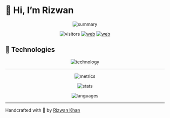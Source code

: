 # 👋 Hi, I’m Rizwan

<p align="center"><img src="https://github-profile-summary-cards.vercel.app/api/cards/profile-details?username=rizz-wan&theme=monokai" alt="summary"/></p>
<p align="center"><img src="https://visitor-badge.glitch.me/badge?page_id=rizz-wan.rizz-wan" alt="visitors"/> <a href="https://irizwan.com"><img src="https://img.shields.io/badge/web-irizwan.com-blue.svg" alt="web"/></a> <a href="www.linkedin.com/in/irizwan"><img src="https://img.shields.io/badge/linkedin-irizwan-blue.svg" alt="web"/></a></p>

## 🔧 Technologies

<p align="center"><img src="https://skillicons.dev/icons?i=html,css,sass,js,ts,bootstrap,php,nodejs,react,github,c,angular,java,md,azure,mysql,nextjs,py,redux,ember,vscode&theme=dark" alt="technology" /></p>

---

<div align="center"> <img src="https://github.com/rizz-wan/rizz-wan/blob/main/github-metrics.svg" alt="metrics" /></div>

<p align="center"> <img src="https://github-readme-stats.vercel.app/api?username=rizz-wan&show_icons=true&theme=gotham" alt="stats" /></p>

<p align="center"> <img src="https://github-readme-stats.vercel.app/api/top-langs?username=rizz-wan&langs_count=6&layout=compact&theme=gotham" alt="languages" /></p>

---

Handcrafted with 💖 by [Rizwan Khan](https://irizwan.com)
